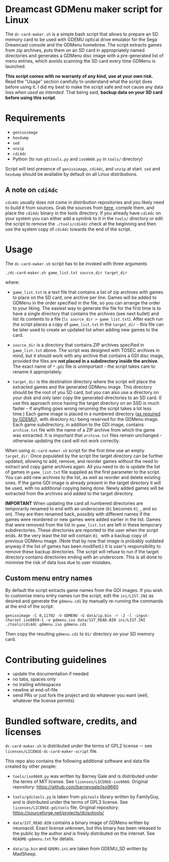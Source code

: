 Dreamcast GDMenu maker script for Linux
=======================================

The `dc-card-maker.sh` is a simple bash script that allows to prepare an SD
memory card to be used with GDEMU optical drive emulator for the Sega Dreamcast
console and the GDMenu homebrew.  The script extracts games from zip archives,
puts them on an SD card in appropriately named directories and generates a
GDMenu disc image with a pre-generated list of menu entries, which avoids
scanning the SD card every time GDMenu is launched.

**This script comes with no warranty of any kind, use at your own risk.** Read
the "Usage" section carefully to understand what the script does before using
it.  I did my best to make the script safe and not cause any data loss *when
used as intended*.  That being said, **backup data on your SD card before using
this script**.


Requirements
============

  * `genisoimage`
  * `hexdump`
  * `sed`
  * `unzip`
  * `cdi4dc`
  * Python (to run `gditools.py` and `iso9660.py` in `tools/` directory)

Script will test presence of `genisoimage`, `cdi4dc`, and `unzip` at start.
`sed` and `hexdump` should be available by default on all Linux distributions.


A note on `cdi4dc`
------------------

`cdi4dc` usually does not come in distribution repositories and you likely need
to build it from sources.  Grab the sources from
[here](https://github.com/Kazade/img4dc), compile them, and place the `cdi4dc`
binary in the tools directory.  If you already have `cdi4dc` on your system you
can either add a symlink to it in the `tools/` directory or edit the script to
remove the `./tools/cdi4dc` check at the beginning and then use the system copy
of `cdi4dc` towards the end of the script.


Usage
=====

The `dc-card-maker.sh` script has to be invoked with three arguments

```
./dc-card-maker.sh game_list.txt source_dir target_dir
```

where:

  * `game_list.txt` is a text file that contains a list of zip archives with
    games to place on the SD card, one archive per line.  Games will be added
    to GDMenu in the order specified in the file, so you can arrange the order
    to your liking.  The easiest way to generate the file for the first time is
    to have a single directory that contains the archives (see next bullet) and
    list its contents to a file (`ls source_dir > game_list.txt`).  After each
    run the script places a copy of `game_list.txt` in the `target_dir` - this
    file can be later used to create an updated list when adding new games to
    the card.

  * `source_dir` is a directory that contains ZIP archives specified in
    `game_list.txt` above.  The script was designed with TOSEC archives in mind,
    but it should work with any archive that contains a GDI disc image, provided
    the files are **not placed in a subdirectory inside the archive**.  The
    exact name of `*.gdi` file is unimportant - the script takes care to rename
    it appropriately.

  * `target_dir` is the destination directory where the script will place the
    extracted games and the generated GDMenu image.  This directory should be
    the root of you SD card, but you can also use a directory on your disk and
    only later copy the generated directories to an SD card.  (I use this
    approach since having the target directory on an SSD is much faster - if
    anything goes wrong rerunning the script takes a lot less time.)  Each game
    image is placed in a numbered directory ([as required by
    GDEMU](https://gdemu.wordpress.com/details/gdemu-details/)), with directory
    `01/` being reserved for the GDMenu image.  Each game subdirectory, in
    addition to the GDI image, contains `archive.txt` file with the name of a
    ZIP archive from which the game was extracted.  It is important that
    `archive.txt` files remain unchanged - otherwise updating the card will not
    work correctly.

When using `dc-card-maker.sh` script for the first time use an empty
`target_dir`.  Once populated by the script the target directory can be further
updated, allowing to add, remove, and reorder games without the need to extract
and copy game archives again.  All you need to do is update the list of games in
`game_list.txt` file supplied as the first parameter to the script.  You can add
new archives to the list, as well as reorder and delete existing ones. If the
game GDI image is already present in the target directory it will be used, with
no additional copying being done.  Newly added games will be extracted from the
archives and added to the target directory.

**IMPORTANT** When updating the card all numbered directories are temporarily
renamed to end with an underscore (`01` becomes `01_`, and so on).  They are
then renamed back, possibly with different names if the games were reordered or
new games were added earlier in the list.  Games that were removed from the list
in `game_list.txt` are left in these temporary subdirectories.  These
directories are reported to the user when the script ends.  At the very least
the list will contain `01_` with a backup copy of previous GDMenu image.  (Note
that by now that image is probably outdated anyway if the list of games has been
modified.)  It is user's responsibility to remove these backup directories.  The
script will refuse to run if the target directory contains directories ending
with an underscore.  This is all done to minimise the risk of data loss due to
user mistakes.


Custom menu entry names
-----------------------

By default the script extracts game names from the GDI images.  If you wish to
customise menu entry names run the script, edit the `ini/LIST.INI` as desired
and generate the `gdmenu.cdi` by manually re-running the commands at the end of
the script:

```
genisoimage -C 0,11702 -V GDMENU -G data/ip.bin -r -J -l -input-charset iso8859-1 -o gdmenu.iso data/1ST_READ.BIN ini/LIST.INI
./tools/cdi4dc gdmenu.iso gdmenu.cdi
```

Then copy the resulting `gdmenu.cdi` to `01/` directory on your SD memory card.


Contributing guidelines
=======================

  * update the documentation if needed
  * no tabs, spaces only
  * no trailing whitespaces
  * newline at end-of-file
  * send PRs or just fork the project and do whatever you want (well, whatever
    the license permits)


Bundled software, credits, and licenses
=======================================

`dc-card-maker.sh` is distributed under the terms of GPL2 license -- see
`licenses/LICENSE-dc-card-maker-script` file.

This repo also contains the following additional software and data file created
by other people:

  * `tools/iso9660.py` was written by Barney Gale and is distributed under the
    terms of MIT license.  See `licenses/LICENSE-iso9660`.  Original repository:
    https://github.com/barneygale/iso9660

  * `tools/gditools.py` is taken from `gditools` library written by FamilyGuy,
    and is distributed under the terms of GPL3 license.  See
    `licenses/LICENSE-gditools` file.  Original repository:
    https://sourceforge.net/projects/dcisotools/

  * `data/1ST_READ.BIN` contains a binary image of GDMenu written by neuroacid.
    Exact license unknown, but this binary has been released to the public by
    the author and is freely distributed on the internet.  See
    `README-gdmenu.txt` for details.

  * `data/ip.bin` and `GDEMU.ini` are taken from GDEMU_SD written by MadSheep.
